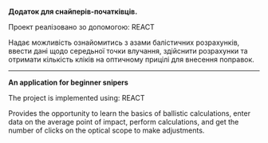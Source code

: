 **Додаток для снайперів-початківців.**

Проект реалізовано зо допомогою: REACT

Надає можливість ознайомитись з азами балістичних розрахунків,
ввести дані щодо середьної точки влучання, здійснити розрахунки 
та отримати кількість кліків на оптичному прицілі для внесення поправок.

________________________________________________________________________________________________________________________

**An application for beginner snipers**

The project is implemented using: REACT

Provides the opportunity to learn the basics of ballistic calculations, enter data on the average point of impact,
perform calculations, and get the number of clicks on the optical scope to make adjustments.
